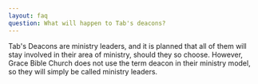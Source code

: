 ```yaml
---
layout: faq
question: What will happen to Tab's deacons?
---
```

Tab's Deacons are ministry leaders, and it is planned that all of them will stay involved in their area of ministry, should they so choose.  However, Grace Bible Church does not use the term deacon in their ministry model, so they will simply be called ministry leaders.